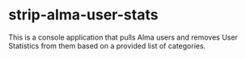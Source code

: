 # strip-alma-user-stats

This is a console application that pulls Alma users and removes User Statistics from them based on a provided list of categories.